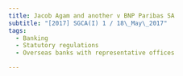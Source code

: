 ```yaml
---
title: Jacob Agam and another v BNP Paribas SA 
subtitle: "[2017] SGCA(I) 1 / 18\_May\_2017"
tags:
  - Banking
  - Statutory regulations
  - Overseas banks with representative offices

---
```


